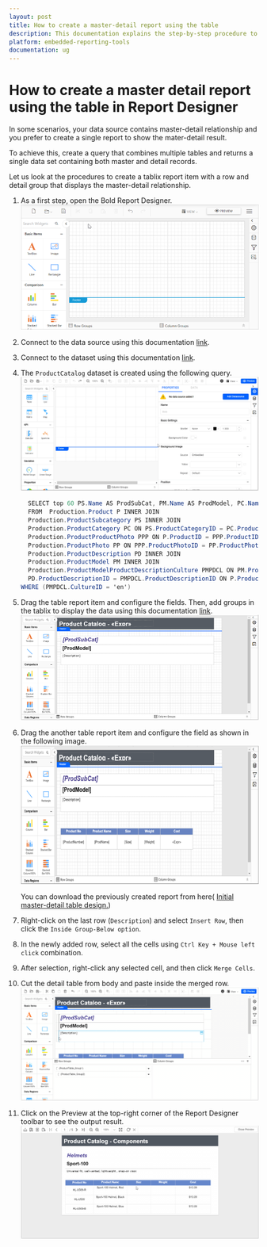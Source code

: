 ```yaml
---
layout: post
title: How to create a master-detail report using the table
description: This documentation explains the step-by-step procedure to create master-detail report using table in Bold Reports Designer
platform: embedded-reporting-tools
documentation: ug
---
```


# How to create a master detail report using the table in Report Designer

In some scenarios, your data source contains master-detail relationship and you prefer to create a single report to show the mater-detail result.

To achieve this, create a query that combines multiple tables and returns a single data set containing both master and detail records.

Let us look at the procedures to create a tablix report item with a row and detail group that displays the master-detail relationship.

1. As a first step, open the Bold Report Designer.
![Bold reports designer](/static/assets/on-premise/images/report-designer/how-to/master-details-nested-item/bold-reports-designer.png)

2. Connect to the data source using this documentation [link](./../../manage-data/datasource/).

3. Connect to the dataset using this documentation [link](./../../manage-data/dataset/).

4. The `ProductCatalog` dataset is created using the following query.
![ProductCatalog dataset](/static/assets/on-premise/images/report-designer/how-to/master-details-nested-item/datasource-connection.gif)

    ```csharp
      SELECT top 60 PS.Name AS ProdSubCat, PM.Name AS ProdModel, PC.Name AS ProdCat, PD.Description, PP.LargePhoto,P.Name AS ProdName,P.ProductNumber, P.Color, P.Size, P.Weight, P.StandardCost,P.Style,P.Class, P.ListPrice
      FROM  Production.Product P INNER JOIN
      Production.ProductSubcategory PS INNER JOIN
      Production.ProductCategory PC ON PS.ProductCategoryID = PC.ProductCategoryID ON P.ProductSubcategoryID = PS.ProductSubcategoryID INNER JOIN
      Production.ProductProductPhoto PPP ON P.ProductID = PPP.ProductID INNER JOIN
      Production.ProductPhoto PP ON PPP.ProductPhotoID = PP.ProductPhotoID LEFT OUTER JOIN
      Production.ProductDescription PD INNER JOIN
      Production.ProductModel PM INNER JOIN
      Production.ProductModelProductDescriptionCulture PMPDCL ON PM.ProductModelID = PMPDCL.ProductModelID ON
      PD.ProductDescriptionID = PMPDCL.ProductDescriptionID ON P.ProductModelID = PM.ProductModelID
    WHERE (PMPDCL.CultureID = 'en')
    ```
5. Drag the table report item and configure the fields. Then, add groups in the tablix to display the data using this documentation [link](./../../report-items/tablix/add-or-delete-a-details-group-ssrs/).
![Master table design](/static/assets/on-premise/images/report-designer/how-to/master-details-nested-item/initial-master-report-design.png)

6. Drag the another table report item and configure the field as shown in the following image.
![Detail table design](/static/assets/on-premise/images/report-designer/how-to/master-details-nested-item/initial-master-detail-table.png)

   You can download the previously created report from here(
[Initial master-detail table design.](https://www.syncfusion.com/downloads/support/directtrac/general/ze/Product-catalog-836330880.zip))

7. Right-click on the last row (`Description`) and select `Insert Row`, then click the `Inside Group-Below option`.

8. In the newly added row, select all the cells using `Ctrl Key + Mouse left click` combination.

9. After selection, right-click any selected cell, and then click `Merge Cells`.

10. Cut the detail table from body and paste inside the merged row.
![Insert detail record](/static/assets/on-premise/images/report-designer/how-to/master-details-nested-item/insert-detail-record.gif)

11. Click on the Preview at the top-right corner of the Report Designer toolbar to see the output result.
![Output](/static/assets/on-premise/images/report-designer/how-to/master-details-nested-item/outputvideo.gif)